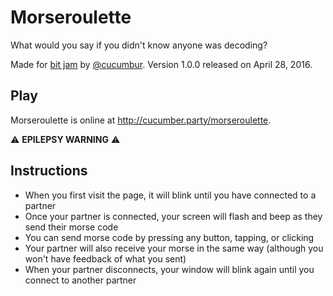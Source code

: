 # Morseroulette
What would you say if you didn't know anyone was decoding?

Made for [bit jam](https://itch.io/jam/bit-jam) by [@cucumbur](https://twitter.com/cucumbur).  Version 1.0.0 released on April 28, 2016.
## Play
Morseroulette is online at <http://cucumber.party/morseroulette>.

:warning: **EPILEPSY WARNING** :warning:

## Instructions
* When you first visit the page, it will blink until you have connected to a partner
* Once your partner is connected, your screen will flash and beep as they send their morse code
* You can send morse code by pressing any button, tapping, or clicking
* Your partner will also receive your morse in the same way (although you won't have feedback of what you sent)
* When your partner disconnects, your window will blink again until you connect to another partner
